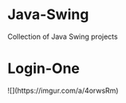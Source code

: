 # Java-Swing
Collection of Java Swing projects
<br>
<h1>Login-One</h1>
![](https://imgur.com/a/4orwsRm)
